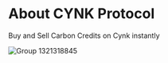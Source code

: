 # About CYNK Protocol
Buy and Sell Carbon Credits on Cynk instantly


![Group 1321318845](https://github.com/CYNK-XYZ/.github/assets/12093551/1c78c181-bd02-4ac0-a854-d960dd639823)

